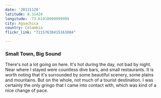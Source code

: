 ```yaml
---
date: '20131128'
latitude: 8.31424
longitude: -73.61910999999999
city: Aguachica
country: Colombia
flickr_link: "72157638415163084"

---
```


### Small Town, Big Sound

There's not a lot going on here. It's hot during the day, not bad by night. Near where I stayed were countless dive bars, and small restaurants. It is worth noting that it's surrounded by some beautiful scenery, some plains and mountains. But on the whole, not much of a tourist destination.
I was certainly the only gringo that I came into contact with, which was kind of a nice change of pace.
